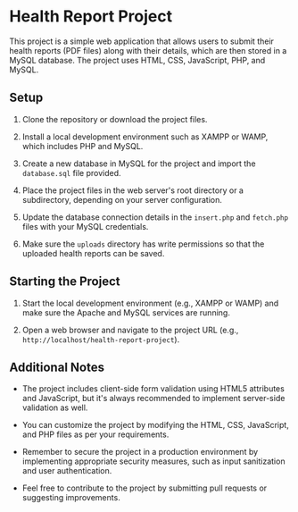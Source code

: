 # Health Report Project

This project is a simple web application that allows users to submit their health reports (PDF files) along with their details, which are then stored in a MySQL database. The project uses HTML, CSS, JavaScript, PHP, and MySQL.

## Setup

1. Clone the repository or download the project files.

2. Install a local development environment such as XAMPP or WAMP, which includes PHP and MySQL.

3. Create a new database in MySQL for the project and import the `database.sql` file provided.

4. Place the project files in the web server's root directory or a subdirectory, depending on your server configuration.

5. Update the database connection details in the `insert.php` and `fetch.php` files with your MySQL credentials.

6. Make sure the `uploads` directory has write permissions so that the uploaded health reports can be saved.

## Starting the Project

1. Start the local development environment (e.g., XAMPP or WAMP) and make sure the Apache and MySQL services are running.

2. Open a web browser and navigate to the project URL (e.g., `http://localhost/health-report-project`).

## Additional Notes

- The project includes client-side form validation using HTML5 attributes and JavaScript, but it's always recommended to implement server-side validation as well.

- You can customize the project by modifying the HTML, CSS, JavaScript, and PHP files as per your requirements.

- Remember to secure the project in a production environment by implementing appropriate security measures, such as input sanitization and user authentication.

- Feel free to contribute to the project by submitting pull requests or suggesting improvements.



